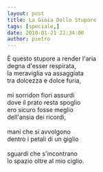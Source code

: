 ```yaml
---
layout: post
title: La Gioia Dello Stupore
tags: [speciale,]
date: 2010-01-21 22:34:00
author: pietro
---
```

È questo stupore a render l'aria<br/>degna d'esser respirata,<br/>la meraviglia va assaggiata<br/>tra dolcezza e dolce furia,<br/><br/>mi sorridon fiori assurdi<br/>dove il prato resta spoglio<br/>ero sicuro fosse meglio<br/>dell'ansia dei ricordi,<br/><br/>mani che si avvolgono<br/>dentro i petali di un giglio<br/><br/>sguardi che s'incontrano<br/>lo spazio oltre al mio ciglio.
